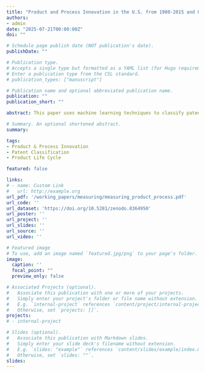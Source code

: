 ```yaml
---
title: "Product and Process Innovation in the U.S. from 1980-2015 and Over the Firm’s Life Cycle"
authors:
- admin
date: "2025-07-21T00:00:00Z"
doi: ""

# Schedule page publish date (NOT publication's date).
publishDate: ""

# Publication type.
# Accepts a single type but formatted as a YAML list (for Hugo requirements).
# Enter a publication type from the CSL standard.
# publication_types: ["manuscript"]

# Publication name and optional abbreviated publication name.
publication: ""
publication_short: ""

abstract: This paper uses machine learning techniques to classify patent claims as product or process innovations. I document that the overall process share of innovation was on a secular decline from 1980-2015. I find that the process share is low at the beginning of a firm’s product life cycle, peaks in the middle before plateauing at an intermediate level at the end of the life cycle. Firm size is positively associated with the process share of innovation.

# Summary. An optional shortened abstract.
summary: 

tags:
- Product & Process Innovation
- Patent Classification
- Product Life Cycle

featured: false

links:
# - name: Custom Link
#   url: http://example.org
url_pdf: '/working_papers/measuring/measuring_product_process.pdf'
url_code: ''
url_dataset: 'https://doi.org/10.5281/zenodo.8364950'
url_poster: ''
url_project: ''
url_slides: ''
url_source: ''
url_video: ''

# Featured image
# To use, add an image named `featured.jpg/png` to your page's folder. 
image:
  caption: ''
  focal_point: ""
  preview_only: false

# Associated Projects (optional).
#   Associate this publication with one or more of your projects.
#   Simply enter your project's folder or file name without extension.
#   E.g. `internal-project` references `content/project/internal-project/index.md`.
#   Otherwise, set `projects: []`.
projects:
# - internal-project

# Slides (optional).
#   Associate this publication with Markdown slides.
#   Simply enter your slide deck's filename without extension.
#   E.g. `slides: "example"` references `content/slides/example/index.md`.
#   Otherwise, set `slides: ""`.
slides: 
---
```


<!-- This work is driven by the results in my [previous paper](/publication/conference-paper/) on LLMs.

{{% callout note %}}
Create your slides in Markdown - click the *Slides* button to check out the example.
{{% /callout %}}

Add the publication's **full text** or **supplementary notes** here. You can use rich formatting such as including [code, math, and images](https://docs.hugoblox.com/content/writing-markdown-latex/). -->

